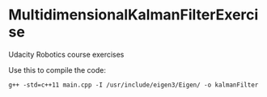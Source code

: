 # MultidimensionalKalmanFilterExercise
Udacity Robotics course exercises

Use this to compile the code:

`g++ -std=c++11 main.cpp -I /usr/include/eigen3/Eigen/ -o kalmanFilter`
